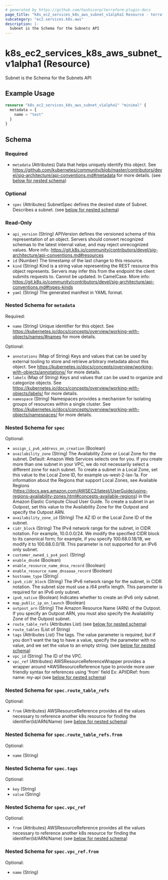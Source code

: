 ```yaml
---
# generated by https://github.com/hashicorp/terraform-plugin-docs
page_title: "k8s_ec2_services_k8s_aws_subnet_v1alpha1 Resource - terraform-provider-k8s"
subcategory: "ec2.services.k8s.aws"
description: |-
  Subnet is the Schema for the Subnets API
---
```


# k8s_ec2_services_k8s_aws_subnet_v1alpha1 (Resource)

Subnet is the Schema for the Subnets API

## Example Usage

```terraform
resource "k8s_ec2_services_k8s_aws_subnet_v1alpha1" "minimal" {
  metadata = {
    name = "test"
  }
}
```

<!-- schema generated by tfplugindocs -->
## Schema

### Required

- `metadata` (Attributes) Data that helps uniquely identify this object. See https://github.com/kubernetes/community/blob/master/contributors/devel/sig-architecture/api-conventions.md#metadata for more details. (see [below for nested schema](#nestedatt--metadata))

### Optional

- `spec` (Attributes) SubnetSpec defines the desired state of Subnet.  Describes a subnet. (see [below for nested schema](#nestedatt--spec))

### Read-Only

- `api_version` (String) APIVersion defines the versioned schema of this representation of an object. Servers should convert recognized schemas to the latest internal value, and may reject unrecognized values. More info: https://git.k8s.io/community/contributors/devel/sig-architecture/api-conventions.md#resources
- `id` (Number) The timestamp of the last change to this resource.
- `kind` (String) Kind is a string value representing the REST resource this object represents. Servers may infer this from the endpoint the client submits requests to. Cannot be updated. In CamelCase. More info: https://git.k8s.io/community/contributors/devel/sig-architecture/api-conventions.md#types-kinds
- `yaml` (String) The generated manifest in YAML format.

<a id="nestedatt--metadata"></a>
### Nested Schema for `metadata`

Required:

- `name` (String) Unique identifier for this object. See https://kubernetes.io/docs/concepts/overview/working-with-objects/names/#names for more details.

Optional:

- `annotations` (Map of String) Keys and values that can be used by external tooling to store and retrieve arbitrary metadata about this object. See https://kubernetes.io/docs/concepts/overview/working-with-objects/annotations/ for more details.
- `labels` (Map of String) Keys and values that can be used to organize and categorize objects. See https://kubernetes.io/docs/concepts/overview/working-with-objects/labels/ for more details.
- `namespace` (String) Namespaces provides a mechanism for isolating groups of resources within a single cluster. See https://kubernetes.io/docs/concepts/overview/working-with-objects/namespaces/ for more details.


<a id="nestedatt--spec"></a>
### Nested Schema for `spec`

Optional:

- `assign_i_pv6_address_on_creation` (Boolean)
- `availability_zone` (String) The Availability Zone or Local Zone for the subnet.  Default: Amazon Web Services selects one for you. If you create more than one subnet in your VPC, we do not necessarily select a different zone for each subnet.  To create a subnet in a Local Zone, set this value to the Local Zone ID, for example us-west-2-lax-1a. For information about the Regions that support Local Zones, see Available Regions (https://docs.aws.amazon.com/AWSEC2/latest/UserGuide/using-regions-availability-zones.html#concepts-available-regions) in the Amazon Elastic Compute Cloud User Guide.  To create a subnet in an Outpost, set this value to the Availability Zone for the Outpost and specify the Outpost ARN.
- `availability_zone_id` (String) The AZ ID or the Local Zone ID of the subnet.
- `cidr_block` (String) The IPv4 network range for the subnet, in CIDR notation. For example, 10.0.0.0/24. We modify the specified CIDR block to its canonical form; for example, if you specify 100.68.0.18/18, we modify it to 100.68.0.0/18.  This parameter is not supported for an IPv6 only subnet.
- `customer_owned_i_pv4_pool` (String)
- `enable_dns64` (Boolean)
- `enable_resource_name_dnsa_record` (Boolean)
- `enable_resource_name_dnsaaaa_record` (Boolean)
- `hostname_type` (String)
- `ipv6_cidr_block` (String) The IPv6 network range for the subnet, in CIDR notation. The subnet size must use a /64 prefix length.  This parameter is required for an IPv6 only subnet.
- `ipv6_native` (Boolean) Indicates whether to create an IPv6 only subnet.
- `map_public_ip_on_launch` (Boolean)
- `outpost_arn` (String) The Amazon Resource Name (ARN) of the Outpost. If you specify an Outpost ARN, you must also specify the Availability Zone of the Outpost subnet.
- `route_table_refs` (Attributes List) (see [below for nested schema](#nestedatt--spec--route_table_refs))
- `route_tables` (List of String)
- `tags` (Attributes List) The tags. The value parameter is required, but if you don't want the tag to have a value, specify the parameter with no value, and we set the value to an empty string. (see [below for nested schema](#nestedatt--spec--tags))
- `vpc_id` (String) The ID of the VPC.
- `vpc_ref` (Attributes) AWSResourceReferenceWrapper provides a wrapper around *AWSResourceReference type to provide more user friendly syntax for references using 'from' field Ex: APIIDRef: from: name: my-api (see [below for nested schema](#nestedatt--spec--vpc_ref))

<a id="nestedatt--spec--route_table_refs"></a>
### Nested Schema for `spec.route_table_refs`

Optional:

- `from` (Attributes) AWSResourceReference provides all the values necessary to reference another k8s resource for finding the identifier(Id/ARN/Name) (see [below for nested schema](#nestedatt--spec--route_table_refs--from))

<a id="nestedatt--spec--route_table_refs--from"></a>
### Nested Schema for `spec.route_table_refs.from`

Optional:

- `name` (String)



<a id="nestedatt--spec--tags"></a>
### Nested Schema for `spec.tags`

Optional:

- `key` (String)
- `value` (String)


<a id="nestedatt--spec--vpc_ref"></a>
### Nested Schema for `spec.vpc_ref`

Optional:

- `from` (Attributes) AWSResourceReference provides all the values necessary to reference another k8s resource for finding the identifier(Id/ARN/Name) (see [below for nested schema](#nestedatt--spec--vpc_ref--from))

<a id="nestedatt--spec--vpc_ref--from"></a>
### Nested Schema for `spec.vpc_ref.from`

Optional:

- `name` (String)


